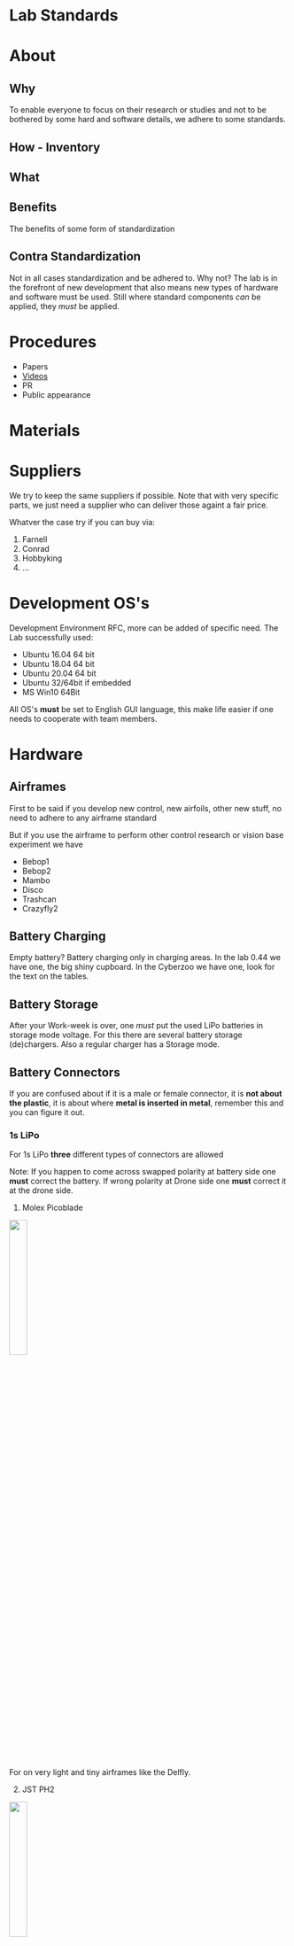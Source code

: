 # Lab Standards

# About

## Why

To enable everyone to focus on their research or studies and not to be bothered by some hard and software details, we adhere to some standards.

## How - Inventory

## What

## Benefits

The benefits of some form of standardization

## Contra Standardization

Not in all cases standardization and be adhered to. Why not? The lab is in the forefront of new development that also means new types of hardware and software must be used. Still where standard components *can* be applied, they *must* be applied.

# Procedures

* Papers
* [Videos](videos)
* PR
* Public appearance

# Materials

# Suppliers

We try to keep the same suppliers if possible. Note that with very specific parts, we just need a supplier who can deliver those againt a fair price.

Whatver the case try if you can buy via:

1. Farnell
2. Conrad
3. Hobbyking
4. ...

# Development OS's

Development Environment RFC, more can be added of specific need. The Lab successfully used:

* Ubuntu 16.04 64 bit
* Ubuntu 18.04 64 bit
* Ubuntu 20.04 64 bit
* Ubuntu 32/64bit if embedded
* MS Win10 64Bit

All OS's **must** be set to English GUI language, this make life easier if one needs to cooperate with team members.

# Hardware

## Airframes

First to be said if you develop new control, new airfoils, other new stuff, no need to adhere to any airframe standard

But if you use the airframe to perform other control research or vision base experiment we have

* Bebop1
* Bebop2
* Mambo
* Disco
* Trashcan
* Crazyfly2

## Battery Charging

Empty battery? Battery charging only in charging areas. In the lab 0.44 we have one, the big shiny cupboard. In the Cyberzoo we have one, look for the text on the tables.

## Battery Storage

After your Work-week is over, one *must* put the used LiPo batteries in storage mode voltage. For this there are several battery storage (de)chargers. Also a regular charger has a Storage mode.

## Battery Connectors

If you are confused about if it is a male or female connector, it is **not about the plastic**, it is about where **metal is inserted in metal**, remember this and you can figure it out.

### 1s LiPo 

For 1s LiPo **three** different types of connectors are allowed

Note: If you happen to come across swapped polarity at battery side one **must** correct the battery. If wrong polarity at Drone side one **must** correct it at the drone side.

1) Molex Picoblade

<img src="../raw/master/photos/standards/connector_molex_1.25mm_2_pin_battery_side_female.jpg" width="25%"/>

For on very light and  tiny airframes like the Delfly.
 
2) JST PH2

<img src="../raw/master/photos/standards/connector_JST_PH2_2_pins_battery_side_female.jpg" width="25%"/>

On e.g. Eachine Trashcan airframe

3) JST DS 

<img src="../raw/master/photos/standards/connector_JST_DS_2.0mm_2_pins_battery_side_female_aka_LOSI.jpg" width="25%"/>

JST-DS 2.0MM 2-Pin Connector also known as a LOSI connector

On e.g. the Bitcraze Crazyflie airframe.
 
### 2s LiPo

<img src="../raw/master/photos/standards/connector_JST_RCY_2_pins_battery_side_female.jpg" width="25%"/>

Only one type is in use, if not change the connector to a JST RCY Connector

### 3s upto 6s LiPo

For 3s to 6s battery connectors: XT60. Note that in 10sec burst the XT60 holds 150A! and continuous 60A

<img src="../raw/master/photos/standards/connector_XT-60_battery_side_female.jpg" width="25%"/>

### 6s upto 12s LiPo

<img src="../raw/master/photos/standards/connector_XT-90_battery_side_female.jpg" width="25%"/>

For 6s upto 12s lipo battery connector use a: XT90

### Balancing connector

If there is a Balancing connector on your battery, it **must** be of the JST-XH type. If not change the balancing connector to JST-XH type.

<img src="../raw/master/photos/standards/connector_JST-XH_balancing_battery_side_female.jpg" width="25%"/>

# RX Receivers:

THe Lab has Standardized on FrSky RX or FrSky compatible RX

Which: R-XSR
Why: Good range, telemetry return option, open protocol, cheap, available, open software flash-able
How: Buy a bunch
What about ultra light airframes like the DelFly?: FrSky XM with CPPM or Sbus out these ones can replace the current deltang RX

All receivers must adhere to new EU rules LBT ETSI v1.8.1
ALL receivers in the lab should be FrSky or compatible, if not the AC should get another RX

# RX behaviour

# RX Output signal
## RX indication light colors

# RX FIRMWARE

If using an R-XSR the Firmware **MUST** be [v190311 EU LBT](https://github.com/tudelft/tx_configs/raw/master/taranis_x9dp_se/fs/FIRMWARE/R-XSR_LBT_190311.frk), reflash possible via STK module or via a Taranis X9D transmitter with specific flashing cable in the transport box.

# Data Transmission

## Wifi based small ESP8266(85) module [*MUST* use this firmware](https://github.com/paparazzi/esp8266_udp_firmware)

## Build in WiFi

## XBee Pro S1

<img src="../raw/master/photos/parts/tranceiver-xbee-pro-s1_01.jpg" width="25%"/>

[*MUST* use Firmware version 10EF - XBee 802.15.4](https://www.digi.com/products/embedded-systems/digi-xbee/digi-xbee-tools/xctu) 

## Herelink

<img src="../raw/master/photos/parts/tranceiver-herelink-onboard-module-01.jpg" width="25%"/>

[*MUST* use Firmware v0.2.2 or higher](https://github.com/CubePilot/cubepilot-docs/blob/master/herelink/firmware-releases.md)

## Si10xx
Modem Si10xx 868/900 based modems, So *not* the new RFD900_emp32
**Connector modem-side RP-SMA female** for signal out, meaning **antennas** must have a RP-SMA **Male**
[*MUST* use this Firmware](http://) 

## Telemetry FrSky

Whenever RX telemetry output is not needed, 99% of cases, it should be disabled in RC transceiver this to minimize telemetry over 2.4Ghz interference.

# OS's

## Ubuntu 16.04.x, 18.04.x, 20.04.x
In 64Bit, or if on 32Bitonly MCU, the 32bit variant

## Windows
Only Windows 10 64Bit, or a windows version that is supported by the TU IT department

# Markup: 

**Markdown**, Github extended syntax allowed.

# Autopilots

There are many...so our default RFC:

# Pixhawk Clones 2.4.8 - 
Why: Versatile, Well flexible, Available and cheap
# Pixhawk 4 - 
Why: Versatile, Well flexible, Available
# Pixracer v1.0 R14 and R15
Why: robust, versatile, available, cheap, hardfloat F4, SD card
# Lisa MXS: 
Why: Fits certain projects light small
# Parrot based boards ARDrone2, Bebop, Bebop2, Disco: 
Why: No need to build something, cheaply available
# Crazybee F4 Pro board v2.1 or higher
Why: complete, light, cheap, available, hardfloat F4. cc2500 chip usable for mesh networks

# Web technology: 
Lamp server

# CMS 
Wordpress, if need custom plug-in by student but made open to public

# Version control

* **Git** v2 or higher, and for old SVN repositories an Git SVN extensions can be used

# Basic Software 

Software used should have at least a Linux,optionally a Windows and OSX, version.
Exception are very specific programs for hardware, e,g. certain measuring equipment

* Visual Studio Code (WXL)
* KiCad  (WXL)
* FreeCad (WXL)
* Dia (WXL)
* Xflr (WXL)
* Inkscape (WXL)
* Gimp (WXL)
* LibreOffice (WXL)
* ? qelectrotech https://qelectrotech.org
* ? https://sourceforge.net/projects/tinycad/
* Motive v2.x (Optitrack)

One is free ofcourse use other software, only there is likely no one in the lab who can help you out if you have questions.

# Google services
Sadly not open, but access to all your data pragmatic for the time being

# Hardware PCB/schematic designs AP

* Current From EAGLE to KiCAD wherever feasible
In some scenarios Altium v19 may be used

# RC transmitters

* Taranis X9D [Firmware XJT EU LBT and OpenTX 2.3.1.x with fixed RSSI warning]()
* Taranis X-lite [Firmware XJT EU LBT and OpenTX 2.3.1.x with fixed RSSI warning]()
* SM600 Special Edition: PC USB "joystick type" RC transmitter SM600

End of life:

* Devo 10 : pull the last release from https://github.com/tudelft/tx_configs
* iRangeX 4in1 Multi-module in other TXs with MAVLab firmware to be found here:
* Hobbyking USB joystick